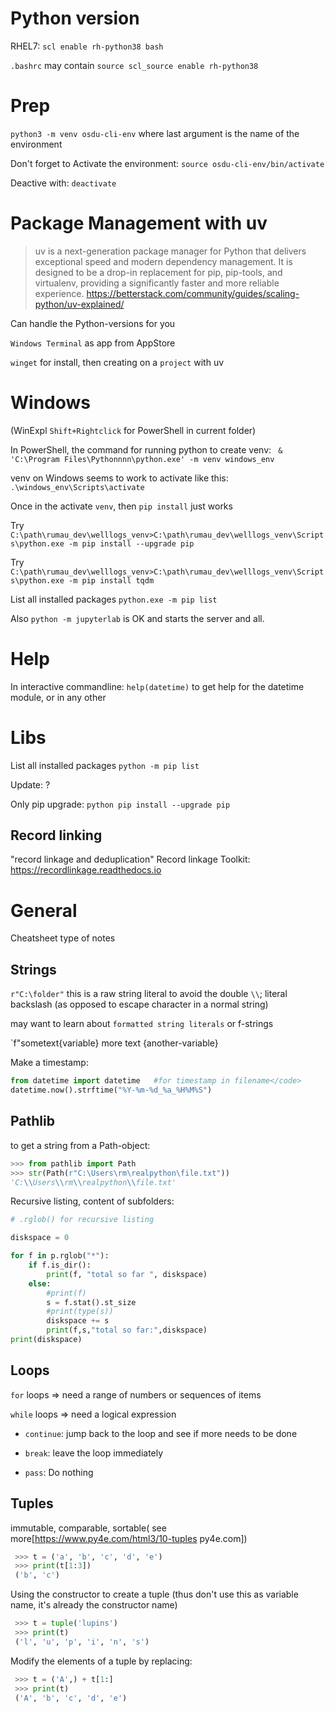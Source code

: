 # Python version

RHEL7: `scl enable rh-python38 bash`

`.bashrc` may contain `source scl_source enable rh-python38`

# Prep

`python3 -m venv osdu-cli-env` where last argument is the name of the environment

Don't forget to Activate the environment: `source osdu-cli-env/bin/activate`

Deactive with: `deactivate`

# Package Management with uv
> uv is a next-generation package manager for Python that delivers exceptional speed and modern dependency management. It is designed to be a drop-in replacement for pip, pip-tools, and virtualenv, providing a significantly faster and more reliable experience.
https://betterstack.com/community/guides/scaling-python/uv-explained/

Can handle the Python-versions for you

`Windows Terminal` as app from AppStore

`winget`  for install, then creating on a `project` with uv

# Windows

(WinExpl `Shift+Rightclick` for PowerShell in current folder)

In PowerShell, the command for running python to create venv:
` & 'C:\Program Files\Pythonnnn\python.exe' -m venv windows_env`

venv on Windows seems to work to activate like this: `.\windows_env\Scripts\activate`

Once in the activate `venv`, then `pip install` just works

Try `C:\path\rumau_dev\welllogs_venv>C:\path\rumau_dev\welllogs_venv\Scripts\python.exe -m pip install --upgrade pip`

Try `C:\path\rumau_dev\welllogs_venv>C:\path\rumau_dev\welllogs_venv\Scripts\python.exe -m pip install tqdm`

List all installed packages `python.exe -m pip list`

Also `python -m jupyterlab` is OK and starts the server and all.

# Help

In interactive commandline: `help(datetime)` to get help for the datetime module, or in any other

# Libs

List all installed packages `python -m pip list`

Update: ?

Only pip upgrade: `python pip install --upgrade pip`

## Record linking
"record linkage and deduplication"
Record linkage Toolkit: https://recordlinkage.readthedocs.io

# General

Cheatsheet type of notes

## Strings

`r"C:\folder"` this is a raw string literal to avoid the double `\\`; literal backslash (as opposed to escape character in a normal string)

may want to learn about `formatted string literals` or f-strings

`f"sometext{variable} more text {another-variable}

Make a timestamp: 
```python
from datetime import datetime   #for timestamp in filename</code>
datetime.now().strftime("%Y-%m-%d_%a_%H%M%S")
```

## Pathlib

to get a string from a Path-object:
```python
>>> from pathlib import Path
>>> str(Path(r"C:\Users\rm\realpython\file.txt"))
'C:\\Users\\rm\\realpython\\file.txt'
```

Recursive listing, content of subfolders:
```python
# .rglob() for recursive listing

diskspace = 0

for f in p.rglob("*"):
    if f.is_dir():
        print(f, "total so far ", diskspace)
    else:
        #print(f)
        s = f.stat().st_size
        #print(type(s))
        diskspace += s
        print(f,s,"total so far:",diskspace)
print(diskspace)
```


## Loops

`for` loops => need a range of numbers or sequences of items

`while` loops => need a logical expression

* `continue`: jump back to the loop and see if more needs to be done

* `break`: leave the loop immediately

* `pass`: Do nothing

##  Tuples

immutable, comparable, sortable( see more[https://www.py4e.com/html3/10-tuples py4e.com])
```python
 >>> t = ('a', 'b', 'c', 'd', 'e')
 >>> print(t[1:3])
 ('b', 'c')
```
Using the constructor to create a tuple (thus don't use this as variable name, it's already the constructor name)
```python
 >>> t = tuple('lupins')
 >>> print(t)
 ('l', 'u', 'p', 'i', 'n', 's')
```

Modify the elements of a tuple by replacing:
```python
 >>> t = ('A',) + t[1:]
 >>> print(t)
 ('A', 'b', 'c', 'd', 'e')
```
